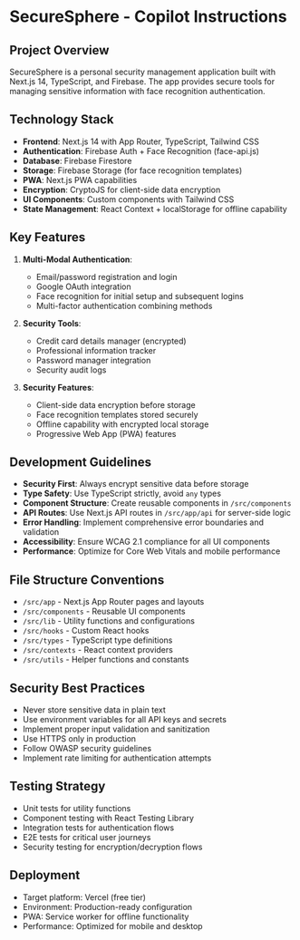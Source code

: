 # SecureSphere - Copilot Instructions

<!-- Use this file to provide workspace-specific custom instructions to Copilot. For more details, visit https://code.visualstudio.com/docs/copilot/copilot-customization#_use-a-githubcopilotinstructionsmd-file -->

## Project Overview

SecureSphere is a personal security management application built with Next.js 14, TypeScript, and Firebase. The app provides secure tools for managing sensitive information with face recognition authentication.

## Technology Stack

- **Frontend**: Next.js 14 with App Router, TypeScript, Tailwind CSS
- **Authentication**: Firebase Auth + Face Recognition (face-api.js)
- **Database**: Firebase Firestore
- **Storage**: Firebase Storage (for face recognition templates)
- **PWA**: Next.js PWA capabilities
- **Encryption**: CryptoJS for client-side data encryption
- **UI Components**: Custom components with Tailwind CSS
- **State Management**: React Context + localStorage for offline capability

## Key Features

1. **Multi-Modal Authentication**:

   - Email/password registration and login
   - Google OAuth integration
   - Face recognition for initial setup and subsequent logins
   - Multi-factor authentication combining methods

2. **Security Tools**:

   - Credit card details manager (encrypted)
   - Professional information tracker
   - Password manager integration
   - Security audit logs

3. **Security Features**:
   - Client-side data encryption before storage
   - Face recognition templates stored securely
   - Offline capability with encrypted local storage
   - Progressive Web App (PWA) features

## Development Guidelines

- **Security First**: Always encrypt sensitive data before storage
- **Type Safety**: Use TypeScript strictly, avoid `any` types
- **Component Structure**: Create reusable components in `/src/components`
- **API Routes**: Use Next.js API routes in `/src/app/api` for server-side logic
- **Error Handling**: Implement comprehensive error boundaries and validation
- **Accessibility**: Ensure WCAG 2.1 compliance for all UI components
- **Performance**: Optimize for Core Web Vitals and mobile performance

## File Structure Conventions

- `/src/app` - Next.js App Router pages and layouts
- `/src/components` - Reusable UI components
- `/src/lib` - Utility functions and configurations
- `/src/hooks` - Custom React hooks
- `/src/types` - TypeScript type definitions
- `/src/contexts` - React context providers
- `/src/utils` - Helper functions and constants

## Security Best Practices

- Never store sensitive data in plain text
- Use environment variables for all API keys and secrets
- Implement proper input validation and sanitization
- Use HTTPS only in production
- Follow OWASP security guidelines
- Implement rate limiting for authentication attempts

## Testing Strategy

- Unit tests for utility functions
- Component testing with React Testing Library
- Integration tests for authentication flows
- E2E tests for critical user journeys
- Security testing for encryption/decryption flows

## Deployment

- Target platform: Vercel (free tier)
- Environment: Production-ready configuration
- PWA: Service worker for offline functionality
- Performance: Optimized for mobile and desktop
